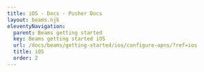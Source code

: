 ```yaml
---
title: iOS - Docs - Pusher Docs
layout: beams.njk
eleventyNavigation:
  parent: Beams getting started
  key: Beams getting started iOS
  url: /docs/beams/getting-started/ios/configure-apns/?ref=ios
  title: iOS
  order: 2
---
```


